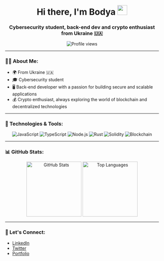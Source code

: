 <h1 align="center">Hi there, I'm Bodya
<img src="https://github.com/blackcater/blackcater/raw/main/images/Hi.gif" height="32"/></h1>

<h3 align="center">Cybersecurity student, back-end dev and crypto enthusiast from Ukraine 🇺🇦</h3>

<p align="center">
  <img src="https://komarev.com/ghpvc/?username=your-username&color=brightgreen" alt="Profile views" />
</p>

---

### 👨‍💻 About Me:
- 🌍 From Ukraine 🇺🇦
- 🎓 Cybersecurity student
- 🖥️ Back-end developer with a passion for building secure and scalable applications
- 💰 Crypto enthusiast, always exploring the world of blockchain and decentralized technologies

---

### 🔧 Technologies & Tools:

<p align="center">
  <img src="https://img.shields.io/badge/JavaScript-%23F7DF1E.svg?&style=for-the-badge&logo=javascript&logoColor=white" alt="JavaScript">
  <img src="https://img.shields.io/badge/TypeScript-%23007ACC.svg?&style=for-the-badge&logo=typescript&logoColor=white" alt="TypeScript">
  <img src="https://img.shields.io/badge/Node.js-%2343853D.svg?&style=for-the-badge&logo=node.js&logoColor=white" alt="Node.js">
  <img src="https://img.shields.io/badge/Rust-%23000000.svg?&style=for-the-badge&logo=rust&logoColor=white" alt="Rust">
  <img src="https://img.shields.io/badge/Solidity-%2322232b.svg?&style=for-the-badge&logo=solidity&logoColor=white" alt="Solidity">
  <img src="https://img.shields.io/badge/Blockchain-%23007b5e.svg?&style=for-the-badge&logo=ethereum&logoColor=white" alt="Blockchain">
</p>

---

### 📊 GitHub Stats:

<p align="center">
  <img height="180em" src="https://github-readme-stats.vercel.app/api?username=your-username&show_icons=true&hide_title=true&hide=prs&count_private=true&theme=radical" alt="GitHub Stats">
  <img height="180em" src="https://github-readme-stats.vercel.app/api/top-langs/?username=your-username&langs_count=10&layout=compact&theme=radical" alt="Top Languages">
</p>

---

### 🤝 Let's Connect:
- [LinkedIn](https://www.linkedin.com/in/badasya)
- [Twitter](https://x.com/0xbadasya)
- [Portfolio](https://your-portfolio.com)
